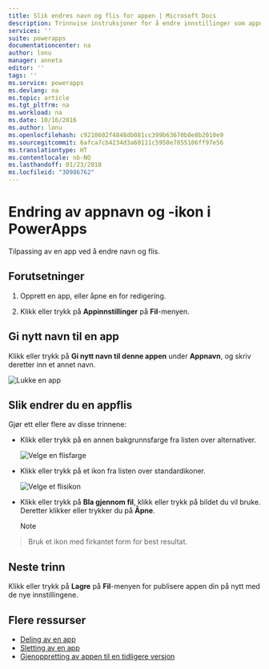 ```yaml
---
title: Slik endres navn og flis for appen | Microsoft Docs
description: Trinnvise instruksjoner for å endre innstillinger som appnavn og -ikon
services: ''
suite: powerapps
documentationcenter: na
author: lonu
manager: anneta
editor: ''
tags: ''
ms.service: powerapps
ms.devlang: na
ms.topic: article
ms.tgt_pltfrm: na
ms.workload: na
ms.date: 10/16/2016
ms.author: lonu
ms.openlocfilehash: c9210602f4848db081cc399b63670b0e8b2010e9
ms.sourcegitcommit: 6afca7cb4234d3a60111c5950e7855106ff97e56
ms.translationtype: HT
ms.contentlocale: nb-NO
ms.lasthandoff: 01/23/2018
ms.locfileid: "30986762"
---
```

# <a name="change-app-name-and-icon-in-powerapps"></a>Endring av appnavn og -ikon i PowerApps
Tilpassing av en app ved å endre navn og flis.

## <a name="prerequisites"></a>Forutsetninger
1. Opprett en app, eller åpne en for redigering.

2. Klikk eller trykk på **Appinnstillinger** på **Fil**-menyen.

## <a name="rename-an-app"></a>Gi nytt navn til en app
Klikk eller trykk på **Gi nytt navn til denne appen** under **Appnavn**, og skriv deretter inn et annet navn.

![Lukke en app](./media/set-aspect-ratio-portrait-landscape/rename-app.png)

## <a name="change-an-app-tile"></a>Slik endrer du en appflis
Gjør ett eller flere av disse trinnene:

* Klikk eller trykk på en annen bakgrunnsfarge fra listen over alternativer.

    ![Velge en flisfarge](./media/set-aspect-ratio-portrait-landscape/tile-colors.png)

* Klikk eller trykk på et ikon fra listen over standardikoner.

    ![Velge et flisikon](./media/set-aspect-ratio-portrait-landscape/tile-icons.png)

* Klikk eller trykk på **Bla gjennom fil**, klikk eller trykk på bildet du vil bruke. Deretter klikker eller trykker du på **Åpne**.

    > [!NOTE]
> Bruk et ikon med firkantet form for best resultat.

## <a name="next-step"></a>Neste trinn
Klikk eller trykk på **Lagre** på **Fil**-menyen for publisere appen din på nytt med de nye innstillingene.

## <a name="more-resources"></a>Flere ressurser
* [Deling av en app](share-app.md)
* [Sletting av en app](delete-app.md)
* [Gjenoppretting av appen til en tidligere versjon](restore-an-app.md)
